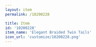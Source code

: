```yaml
---
layout: item
permalink: /10200228

title: Item
id: '10200228'
item_name: 'Elegant Braided Twin Tails'
icon_url: 'customize/10200228.png'
---
```

